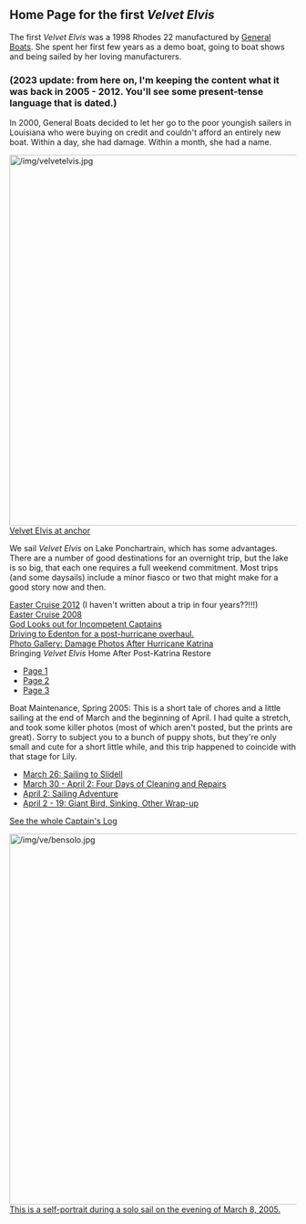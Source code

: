
<h2>Home Page for the first <i>Velvet Elvis</i></h2>

The first _Velvet Elvis_ was a 1998 Rhodes 22 manufactured by <a href="http://www.generalboats.com/http___www.generalboats.com/home.html" target="_blank">General Boats</a>.  She spent her first few years as a demo boat, going to boat shows and being sailed by her loving manufacturers.

<h3>(2023 update:  from here on, I'm keeping the content what it was back in 2005 - 2012.  You'll see some present-tense language that is dated.)</h3>

In 2000, General Boats decided to let her go to the poor youngish sailers in Louisiana who were buying on credit and couldn't afford an entirely new boat.  Within a day, she had damage.  Within a month, she had a name.

<a class="lightview centered" href="/img/velvetelvis.jpg" data-lightview-caption="Velvet Elvis at anchor" data-lightview-group="group1"><img src="/img/velvetelvis.jpg" alt="/img/velvetelvis.jpg" width="650px"><br><span class="caption">Velvet Elvis at anchor</span></a>


We sail _Velvet Elvis_ on Lake Ponchartrain, which has some advantages.  There are a number of good destinations for an overnight trip, but the lake is so big, that each one requires a full weekend commitment.  Most trips (and some daysails) include a minor fiasco or two that might make for a good story now and then.

<div class="list-of-links"><a href="/velvet-elvis/rhodes-22/easter-cruise-2012">Easter Cruise 2012</a> (I haven't written about a trip in four years??!!!)</div>	
<div class="list-of-links"><a href="/velvet-elvis/rhodes-22/easter-cruise-2008">Easter Cruise 2008</a></div>
<div class="list-of-links"><a href="/velvet-elvis/rhodes-22/the-fool-captain">God Looks out for Incompetent Captains</a></div>

<div class="list-of-links"><a href="/velvet-elvis/rhodes-22/the-road-to-edenton">Driving to Edenton for a post-hurricane overhaul.</a></div>
<div class="list-of-links"><a href="/gal/014%20-%20Velvet%20Elvis%20Damage%20Photos/" target="_blank">Photo Gallery:  Damage Photos After Hurricane Katrina</a></div>




<div class="list-of-links">Bringing <i>Velvet Elvis</i> Home After Post-Katrina Restore<ul class="compact">
    <li><a href="/velvet-elvis/rhodes-22/bringing-velvet-elvis-home-1">Page 1</a></li>
    <li><a href="/velvet-elvis/rhodes-22/bringing-velvet-elvis-home-2">Page 2</a></li>
    <li><a href="/velvet-elvis/rhodes-22/bringing-velvet-elvis-home-3">Page 3</a></li>
<ul></div>

<div class="list-of-links">Boat Maintenance, Spring 2005:  This is a short tale of chores and a little sailing at the end of March and the beginning of April.  I had quite a stretch, and took some killer photos (most of which aren't posted, but the prints are great).  Sorry to subject you to a bunch of puppy shots, but they're only small and cute for a short little while, and this trip happened to coincide with that stage for Lily.<ul class="compact">
    <li><a href="/velvet-elvis/rhodes-22/spring-2005-1">March 26:  Sailing to Slidell</a></li>
    <li><a href="/velvet-elvis/rhodes-22/spring-2005-2">March 30 - April 2:  Four Days of Cleaning and Repairs</a></li>
    <li><a href="/velvet-elvis/rhodes-22/spring-2005-3">April 2:  Sailing Adventure</a></li>
    <li><a href="/velvet-elvis/rhodes-22/spring-2005-4">April 2 - 19:  Giant Bird, Sinking, Other Wrap-up</a></li>
</ul></div>

<div class="list-of-links"><a href="/velvet-elvis/rhodes-22/captains-log">See the whole Captain's Log</a></div>

			
<a class="lightview centered" href="/img/ve/bensolo.jpg" data-lightview-caption="This is a self-portrait during a solo sail on the evening of March 8, 2005." data-lightview-group="group1"><img src="/img/ve/bensolo.jpg" alt="/img/ve/bensolo.jpg" width="650px"><br><span class="caption">This is a self-portrait during a solo sail on the evening of March 8, 2005.</span></a>